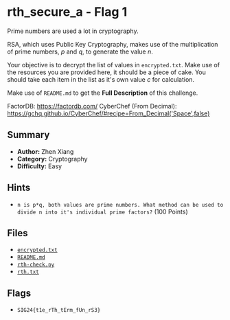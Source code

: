# rth_secure_a - Flag 1

Prime numbers are used a lot in cryptography.

RSA, which uses Public Key Cryptography, makes use of the multiplication of prime numbers, *p* and *q*, to generate the value *n*.

Your objective is to decrypt the list of values in `encrypted.txt`.
Make use of the resources you are provided here, it should be a piece of cake.
You should take each item in the list as it's own value *c* for calculation.

Make use of `README.md` to get the **Full Description** of this challenge.

FactorDB: https://factordb.com/
CyberChef (From Decimal): https://gchq.github.io/CyberChef/#recipe=From_Decimal('Space',false)

## Summary
- **Author:** Zhen Xiang
- **Category:** Cryptography
- **Difficulty:** Easy

## Hints
- `n is p*q, both values are prime numbers. What method can be used to divide n into it's individual prime factors?` (100 Points)

## Files
- [`encrypted.txt`](./dist/encrypted.txt)
- [`README.md`](./dist/README.md)
- [`rth-check.py`](./dist/rth-check.py)
- [`rth.txt`](./dist/rth.txt)

## Flags
- `SIG24{t1e_rTh_tErm_fUn_rS3}`
